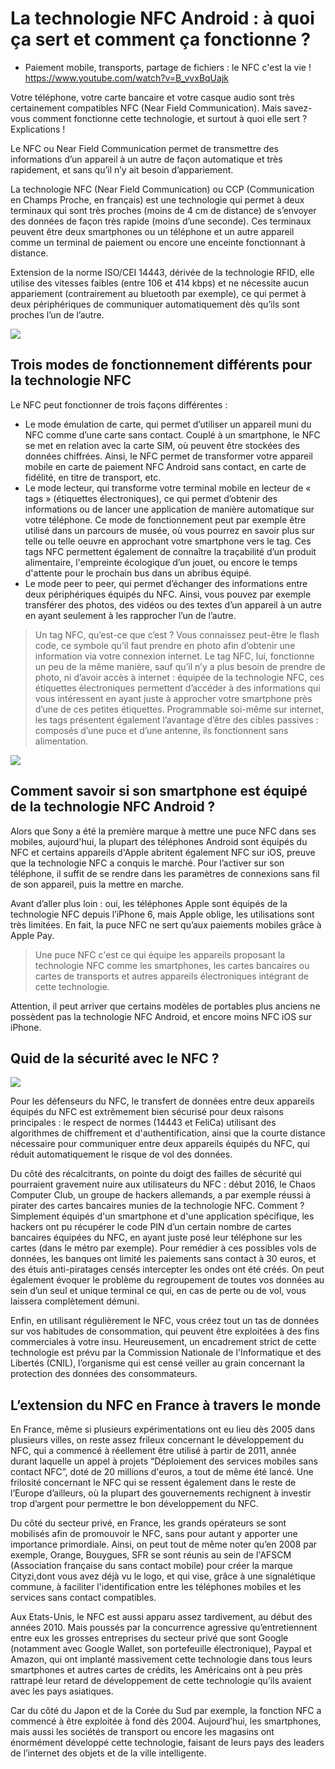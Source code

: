 # La technologie NFC Android : à quoi ça sert et comment ça fonctionne ?

- Paiement mobile, transports, partage de fichiers : le NFC c'est la vie ! <https://www.youtube.com/watch?v=B_vvxBqUajk>

Votre téléphone, votre carte bancaire et votre casque audio sont très certainement compatibles NFC (Near Field Communication). Mais savez-vous comment fonctionne cette technologie, et surtout à quoi elle sert ? Explications !

Le NFC ou Near Field Communication permet de transmettre des informations d’un appareil à un autre de façon automatique et très rapidement, et sans qu’il n’y ait besoin d’appariement.

La technologie NFC (Near Field Communication) ou CCP (Communication en Champs Proche, en français) est une technologie qui permet à deux terminaux qui sont très proches (moins de 4 cm de distance) de s’envoyer des données de façon très rapide (moins d’une seconde). Ces terminaux peuvent être deux smartphones ou un téléphone et un autre appareil comme un terminal de paiement ou encore une enceinte fonctionnant à distance.

Extension de la norme ISO/CEI 14443, dérivée de la technologie RFID, elle utilise des vitesses faibles (entre 106 et 414 kbps) et ne nécessite aucun appariement (contrairement au bluetooth par exemple), ce qui permet à deux périphériques de communiquer automatiquement dès qu’ils sont proches l’un de l’autre.

![](https://images.frandroid.com/wp-content/uploads/2018/06/nfc-paiement-mobile-1200x800.jpg)

## Trois modes de fonctionnement différents pour la technologie NFC

Le NFC peut fonctionner de trois façons différentes :

- Le mode émulation de carte, qui permet d’utiliser un appareil muni du NFC comme d’une carte sans contact. Couplé à un smartphone, le NFC se met en relation avec la carte SIM, où peuvent être stockées des données chiffrées. Ainsi, le NFC permet de transformer votre appareil mobile en carte de paiement NFC Android sans contact, en carte de fidélité, en titre de transport, etc.
- Le mode lecteur, qui transforme votre terminal mobile en lecteur de « tags » (étiquettes électroniques), ce qui permet d’obtenir des informations ou de lancer une application de manière automatique sur votre téléphone. Ce mode de fonctionnement peut par exemple être utilisé dans un parcours de musée, où vous pourrez en savoir plus sur telle ou telle oeuvre en approchant votre smartphone vers le tag. Ces tags NFC permettent également de connaître la traçabilité d’un produit alimentaire, l'empreinte écologique d’un jouet, ou encore le temps d'attente pour le prochain bus dans un abribus équipé.
- Le mode peer to peer, qui permet d’échanger des informations entre deux périphériques équipés du NFC. Ainsi, vous pouvez par exemple transférer des photos, des vidéos ou des textes d’un appareil à un autre en ayant seulement à les rapprocher l’un de l’autre.

> Un tag NFC, qu’est-ce que c’est ? Vous connaissez peut-être le flash code, ce symbole qu’il faut prendre en photo afin d’obtenir une information via votre connexion internet. Le tag NFC, lui, fonctionne un peu de la même manière, sauf qu’il n’y a plus besoin de prendre de photo, ni d’avoir accès à internet : équipée de la technologie NFC, ces étiquettes électroniques permettent d’accéder à des informations qui vous intéressent en ayant juste à approcher votre smartphone près d’une de ces petites étiquettes. Programmable soi-même sur internet, les tags présentent également l’avantage d’être des cibles passives : composés d’une puce et d’une antenne, ils fonctionnent sans alimentation.

![](https://images.frandroid.com/wp-content/uploads/2014/07/20180608_195356-01-01-900x1200.jpg)

## Comment savoir si son smartphone est équipé de la technologie NFC Android ?

Alors que Sony a été la première marque à mettre une puce NFC dans ses mobiles, aujourd'hui, la plupart des téléphones Android sont équipés du NFC et certains appareils d'Apple abritent également NFC sur iOS, preuve que la technologie NFC a conquis le marché. Pour l’activer sur son téléphone, il suffit de se rendre dans les paramètres de connexions sans fil de son appareil, puis la mettre en marche.

Avant d’aller plus loin : oui, les téléphones Apple sont équipés de la technologie NFC depuis l’iPhone 6, mais Apple oblige, les utilisations sont très limitées. En fait, la puce NFC ne sert qu’aux paiements mobiles grâce à Apple Pay.

> Une puce NFC c'est ce qui équipe les appareils proposant la technologie NFC comme les smartphones, les cartes bancaires ou cartes de transports et autres appareils électroniques intégrant de cette technologie.

Attention, il peut arriver que certains modèles de portables plus anciens ne possèdent pas la technologie NFC Android, et encore moins NFC iOS sur iPhone.

## Quid de la sécurité avec le NFC ?

![](https://www.echosdunet.net/sites/echosdunet.net/files/smartphone-connexion-wifi-20.png)

Pour les défenseurs du NFC, le transfert de données entre deux appareils équipés du NFC est extrêmement bien sécurisé pour deux raisons principales : le respect de normes (14443 et FeliCa) utilisant des algorithmes de chiffrement et d'authentification, ainsi que la courte distance nécessaire pour communiquer entre deux appareils équipés du NFC, qui réduit automatiquement le risque de vol des données.

Du côté des récalcitrants, on pointe du doigt des failles de sécurité qui pourraient gravement nuire aux utilisateurs du NFC : début 2016, le Chaos Computer Club, un groupe de hackers allemands, a par exemple réussi à pirater des cartes bancaires munies de la technologie NFC. Comment ? Simplement équipés d'un smartphone et d'une application spécifique, les hackers ont pu récupérer le code PIN d’un certain nombre de cartes bancaires équipées du NFC, en ayant juste posé leur téléphone sur les cartes (dans le métro par exemple). Pour remédier à ces possibles vols de données, les banques ont limité les paiements sans contact à 30 euros, et des étuis anti-piratages censés intercepter les ondes ont été créés. On peut également évoquer le problème du regroupement de toutes vos données au sein d’un seul et unique terminal ce qui, en cas de perte ou de vol, vous laissera complètement démuni.

Enfin, en utilisant régulièrement le NFC, vous créez tout un tas de données sur vos habitudes de consommation, qui peuvent être exploitées à des fins commerciales à votre insu. Heureusement, un encadrement strict de cette technologie est prévu par la Commission Nationale de l'Informatique et des Libertés (CNIL), l’organisme qui est censé veiller au grain concernant la protection des données des consommateurs.

## L’extension du NFC en France à travers le monde

En France, même si plusieurs expérimentations ont eu lieu dès 2005 dans plusieurs villes, on reste assez frileux concernant le développement du NFC, qui a commencé à réellement être utilisé à partir de 2011, année durant laquelle un appel à projets “Déploiement des services mobiles sans contact NFC”, doté de 20 millions d'euros, a tout de même été lancé. Une frilosité concernant le NFC qui se ressent également dans le reste de l’Europe d’ailleurs, où la plupart des gouvernements rechignent à investir trop d’argent pour permettre le bon développement du NFC.

Du côté du secteur privé, en France, les grands opérateurs se sont mobilisés afin de promouvoir le NFC, sans pour autant y apporter une importance primordiale. Ainsi, on peut tout de même noter qu’en 2008 par exemple, Orange, Bouygues, SFR se sont réunis au sein de l'AFSCM (Association française du sans contact mobile) pour créer la marque Cityzi,dont vous avez déjà vu le logo, et qui vise, grâce à une signalétique commune, à faciliter l'identification entre les téléphones mobiles et les services sans contact compatibles.

Aux Etats-Unis, le NFC est aussi apparu assez tardivement, au début des années 2010. Mais poussés par la concurrence agressive qu’entretiennent entre eux les grosses entreprises du secteur privé que sont Google (notamment avec Google Wallet, son portefeuille électronique), Paypal et Amazon, qui ont implanté massivement cette technologie dans tous leurs smartphones et autres cartes de crédits, les Américains ont à peu près rattrapé leur retard de développement de cette technologie qu’ils avaient avec les pays asiatiques.

Car du côté du Japon et de la Corée du Sud par exemple, la fonction NFC a commencé à être exploitée à fond dès 2004. Aujourd’hui, les smartphones, mais aussi les sociétés de transport ou encore les magasins ont énormément développé cette technologie, faisant de leurs pays des leaders de l’internet des objets et de la ville intelligente.
